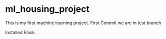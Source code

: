 # ml_housing_project

This is my first machine learning project.
First Commit
we are in test branch

Installed Flask.
